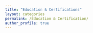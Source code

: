 ```yaml
---
title: "Education & Certifications"
layout: categories
permalink: /Education & Certification/
author_profile: true
---
```

